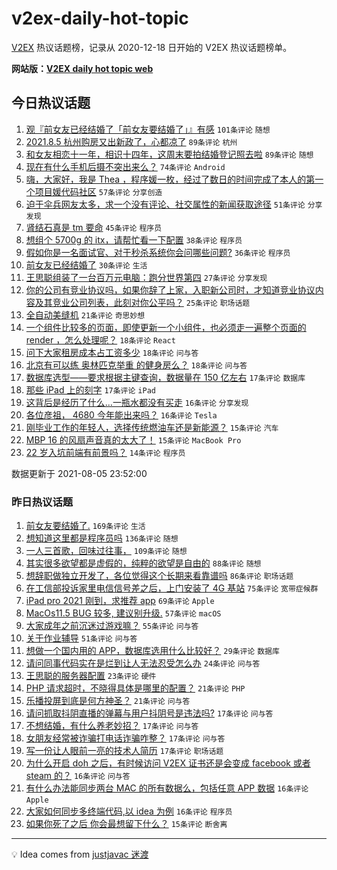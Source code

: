 # v2ex-daily-hot-topic

[V2EX](https://www.v2ex.com/) 热议话题榜，记录从 2020-12-18 日开始的 V2EX 热议话题榜单。

**网站版：[V2EX daily hot topic web](https://boojack.github.io/v2ex-daily-hot-topic-web/)**

## 今日热议话题

<!-- TODAY BEGIN -->

1. [观『前女友已经结婚了「前女友要结婚了」』有感](https://www.v2ex.com/t/793792) `101条评论` `随想`
1. [2021.8.5 杭州购房又出新政了，心都凉了](https://www.v2ex.com/t/793762) `89条评论` `杭州`
1. [和女友相恋十一年，相识十四年，这周末要拍结婚登记照去啦](https://www.v2ex.com/t/793851) `89条评论` `随想`
1. [现在有什么手机后摄不突出来么？](https://www.v2ex.com/t/793752) `74条评论` `Android`
1. [嗨，大家好，我是 Thea ，程序媛一枚，经过了数日的时间完成了本人的第一个项目媛代码社区](https://www.v2ex.com/t/793825) `57条评论` `分享创造`
1. [迫于伞兵网友太多，求一个没有评论、社交属性的新闻获取途径](https://www.v2ex.com/t/793834) `51条评论` `分享发现`
1. [肾结石真是 tm 要命](https://www.v2ex.com/t/793828) `45条评论` `程序员`
1. [想组个 5700g 的 itx，请帮忙看一下配置](https://www.v2ex.com/t/793798) `38条评论` `程序员`
1. [假如你是一名面试官、对于秒杀系统你会问哪些问题?](https://www.v2ex.com/t/793755) `36条评论` `程序员`
1. [前女友已经结婚了](https://www.v2ex.com/t/793759) `30条评论` `生活`
1. [王思聪组装了一台百万元电脑：跑分世界第四](https://www.v2ex.com/t/793802) `27条评论` `分享发现`
1. [你的公司有竞业协议吗，如果你辞了上家，入职新公司时，才知道竞业协议内容及其竞业公司列表，此刻对你公平吗？](https://www.v2ex.com/t/793845) `25条评论` `职场话题`
1. [全自动美缝机](https://www.v2ex.com/t/793793) `21条评论` `奇思妙想`
1. [一个组件比较多的页面，即使更新一个小组件，也必须走一遍整个页面的 render ，怎么处理呢？](https://www.v2ex.com/t/793778) `18条评论` `React`
1. [问下大家租房成本占工资多少](https://www.v2ex.com/t/793790) `18条评论` `问与答`
1. [北京有可以练 奥林匹克举重 的健身房么？](https://www.v2ex.com/t/793747) `18条评论` `问与答`
1. [数据库选型——要求根据主键查询，数据量在 150 亿左右](https://www.v2ex.com/t/793807) `17条评论` `数据库`
1. [那些 iPad 上的刻字](https://www.v2ex.com/t/793799) `17条评论` `iPad`
1. [这背后是经历了什么…一瓶水都没有买走](https://www.v2ex.com/t/793902) `16条评论` `分享发现`
1. [各位彦祖， 4680 今年能出来吗？](https://www.v2ex.com/t/793875) `16条评论` `Tesla`
1. [刚毕业工作的年轻人，选择传统燃油车还是新能源？](https://www.v2ex.com/t/793952) `15条评论` `汽车`
1. [MBP 16 的风扇声音真的太大了！](https://www.v2ex.com/t/793930) `15条评论` `MacBook Pro`
1. [22 岁入坑前端有前景吗？](https://www.v2ex.com/t/793932) `14条评论` `程序员`

数据更新于 2021-08-05 23:52:00

<!-- TODAY END -->

### 昨日热议话题

<!-- YESTERDAY BEGIN -->

1. [前女友要结婚了.](https://www.v2ex.com/t/793557) `169条评论` `生活`
1. [想知道这里都是程序员吗](https://www.v2ex.com/t/793500) `136条评论` `随想`
1. [一人三首歌，回味过往事，](https://www.v2ex.com/t/793543) `109条评论` `随想`
1. [其实很多欲望都是虚假的，纯粹的欲望是自由的](https://www.v2ex.com/t/793497) `88条评论` `随想`
1. [想辞职做独立开发了，各位觉得这个长期来看靠谱吗](https://www.v2ex.com/t/793509) `86条评论` `职场话题`
1. [在工信部投诉家里电信信号差之后，上门安装了 4G 基站](https://www.v2ex.com/t/793653) `75条评论` `宽带症候群`
1. [iPad pro 2021 刚到，求推荐 app](https://www.v2ex.com/t/793510) `69条评论` `Apple`
1. [MacOs11.5 BUG 较多, 建议别升级.](https://www.v2ex.com/t/793521) `57条评论` `macOS`
1. [大家成年之前沉迷过游戏嘛？](https://www.v2ex.com/t/793528) `55条评论` `问与答`
1. [关于作业辅导](https://www.v2ex.com/t/793515) `51条评论` `问与答`
1. [想做一个国内用的 APP，数据库选用什么比较好？](https://www.v2ex.com/t/793662) `29条评论` `数据库`
1. [请问同事代码实在是烂到让人无法忍受怎么办](https://www.v2ex.com/t/793601) `24条评论` `问与答`
1. [王思聪的服务器配置](https://www.v2ex.com/t/793712) `23条评论` `硬件`
1. [PHP 请求超时，不晓得具体是哪里的配置？](https://www.v2ex.com/t/793657) `21条评论` `PHP`
1. [乐播投屏到底是何方神圣？](https://www.v2ex.com/t/793532) `21条评论` `问与答`
1. [请问抓取抖阴直播的弹幕与用户抖阴号是违法吗?](https://www.v2ex.com/t/793620) `17条评论` `问与答`
1. [不想结婚，有什么养老妙招？](https://www.v2ex.com/t/793631) `17条评论` `问与答`
1. [女朋友经常被诈骗打电话诈骗咋整？](https://www.v2ex.com/t/793503) `17条评论` `问与答`
1. [写一份让人眼前一亮的技术人简历](https://www.v2ex.com/t/793498) `17条评论` `职场话题`
1. [为什么开启 doh 之后，有时候访问 V2EX 证书还是会变成 facebook 或者 steam 的？](https://www.v2ex.com/t/793695) `16条评论` `问与答`
1. [有什么办法能同步两台 MAC 的所有数据么，包括任意 APP 数据](https://www.v2ex.com/t/793691) `16条评论` `Apple`
1. [大家如何同步多终端代码,以 idea 为例](https://www.v2ex.com/t/793615) `16条评论` `程序员`
1. [如果你死了之后 你会最想留下什么？](https://www.v2ex.com/t/793731) `15条评论` `断舍离`

<!-- YESTERDAY END -->

---

💡 Idea comes from [justjavac 迷渡](https://github.com/justjavac/)
